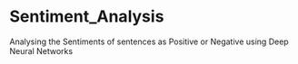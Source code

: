 # Sentiment_Analysis
Analysing the Sentiments of sentences as Positive or Negative using Deep Neural Networks
